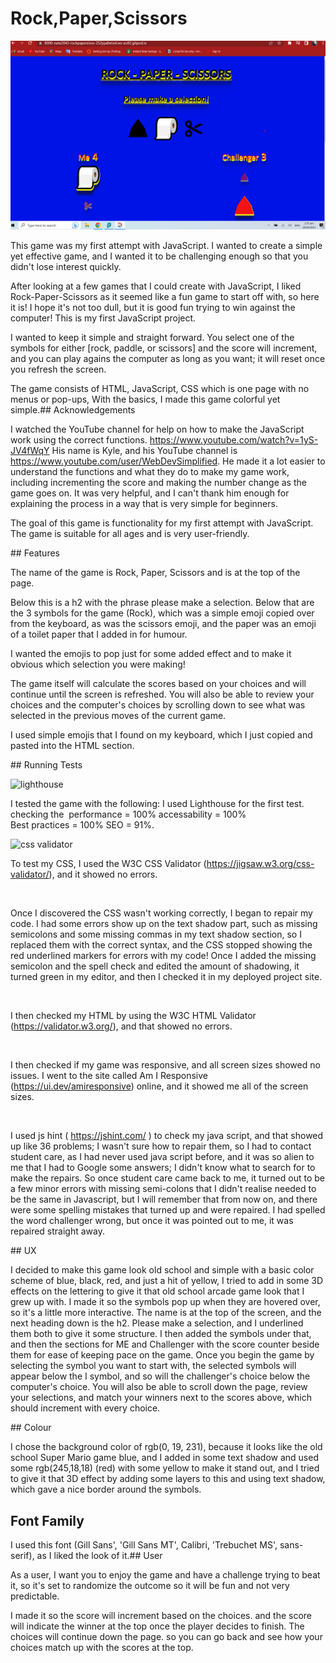 # Rock,Paper,Scissors
![homepage](docs/homepage.png)

This game was my first attempt with JavaScript. I wanted to create a simple yet effective game, and I wanted it to be challenging enough so that you didn't lose interest quickly.


After looking at a few games that I could create with JavaScript, I liked Rock-Paper-Scissors as it seemed like a fun game to start off with, so here it is! I hope it's not too dull, but it is good fun trying to win against the computer!
This is my first JavaScript project.


I wanted to keep it simple and straight forward. You select one of the symbols for either [rock, paddle, or scissors] and the score will increment, and you can play agains the computer as long as you want; it will reset once you refresh the screen.


The game consists of
HTML,
JavaScript,
CSS
which is one page with no menus or pop-ups,
With the basics, I made this game colorful yet simple.## Acknowledgements


I watched the YouTube channel for help on how to make the JavaScript work using the correct functions. https://www.youtube.com/watch?v=1yS-JV4fWqY His name is Kyle, and his YouTube channel is https://www.youtube.com/user/WebDevSimplified. He made it a lot easier to understand the functions and what they do to make my game work, including incrementing the score and making the number change as the game goes on. It was very helpful, and I can't thank him enough for explaining the process in a way that is very simple for beginners.

The goal of this game is functionality for my first attempt with JavaScript.
The game is suitable for all ages and is very user-friendly.

## Features


The name of the game is Rock, Paper, Scissors and is at the top of the page.

Below this is a h2 with the phrase please make a selection. Below that are the 3 symbols for the game (Rock), which was a simple emoji copied over from the keyboard, as was the scissors emoji, and the paper was an emoji of a toilet paper that I added in for humour.


I wanted the emojis to pop just for some added effect and to make it obvious which selection you were making!


The game itself will calculate the scores based on your choices and will continue until the screen is refreshed.
You will also be able to review your choices and the computer's choices by scrolling down to see what was selected in the previous moves of the current game.


I used simple emojis that I found on my keyboard, which I just copied and pasted into the HTML section.

## Running Tests

![lighthouse](lighthouse.png)

I tested the game with the following:
I used Lighthouse for the first test.
checking the 
performance = 100%
accessability = 100%
Best practices = 100%
SEO = 91%.

![css validator](/workspace/Rock-Paper-Sissors/docs/css.png)

To test my CSS, I used the W3C CSS Validator (https://jigsaw.w3.org/css-validator/), and it showed no errors.

![]()

Once I discovered the CSS wasn't working correctly, I began to repair my code.
I had some errors show up on the text shadow part, such as missing semicolons and some missing commas in my text shadow section, so I replaced them with the correct syntax, and the CSS stopped showing the red underlined markers for errors with my code!
Once I added the missing semicolon and the spell check and edited the amount of shadowing, it turned green in my editor, and then I checked it in my deployed project site.

![]()

I then checked my HTML by using the W3C HTML Validator (https://validator.w3.org/), and that showed no errors.

![]()

I then checked if my game was responsive, and all screen sizes showed no issues.
I went to the site called Am I Responsive (https://ui.dev/amiresponsive) online, and it showed me all of the screen sizes.

![]()
![]()

I used js hint ( https://jshint.com/ ) to check my java script, and that showed up like 36 problems; I wasn't sure how to repair them, so I had to contact student care, as I had never used java script before, and it was so alien to me that I had to Google some answers; I didn't know what to search for to make the repairs. So once student care came back to me, it turned out to be a few minor errors with missing semi-colons that I didn't realise needed to be the same in Javascript, but I will remember that from now on, and there were some spelling mistakes that turned up and were repaired. I had spelled the word challenger wrong, but once it was pointed out to me, it was repaired straight away.



## UX


I decided to make this game look old school and simple with a basic color scheme of blue, black, red, and just a hit of yellow,
I tried to add in some 3D effects on the lettering to give it that old school arcade game look that I grew up with.
I made it so the symbols pop up when they are hovered over, so it's a little more interactive.
The name is at the top of the screen, and the next heading down is the h2. Please make a selection, and I underlined them both to give it some structure. I then added the symbols under that, and then the sections for ME and Challenger with the score counter beside them for ease of keeping pace on the game.
Once you begin the game by selecting the symbol you want to start with, the selected symbols will appear below the I symbol, and so will the challenger's choice below the computer's choice.
You will also be able to scroll down the page, review your selections, and match your winners next to the scores above, which should increment with every choice.

## Colour


I chose the background color of rgb(0, 19, 231),
because it looks like the old school Super Mario game blue, and I added in some text shadow and used some rgb(245,18,18) (red) with some yellow to make it stand out, and I tried to give it that 3D effect by adding some layers to this and using text shadow, which gave a nice border around the symbols.


## Font Family


I used this font (Gill Sans', 'Gill Sans MT', Calibri, 'Trebuchet MS', sans-serif),
as I liked the look of it.## User


As a user, I want you to enjoy the game and have a challenge trying to beat it, so it's set to randomize the outcome so it will be fun and not very predictable.


I made it so the score will increment based on the choices.
and the score will indicate the winner at the top once the player decides to finish. The choices will continue down the page.
so you can go back and see how your choices match up with the scores at the top.

[def]: docs/homepage.png